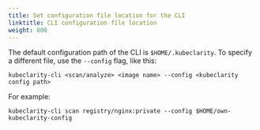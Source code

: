 ```yaml
---
title: Set configuration file location for the CLI
linktitle: CLI configuration file location
weight: 800
---
```


The default configuration path of the CLI is `$HOME/.kubeclarity`. To specify a different file, use the `--config` flag, like this:

```shell
kubeclarity-cli <scan/analyze> <image name> --config <kubeclarity config path>
```

For example:

```shell
kubeclarity-cli scan registry/nginx:private --config $HOME/own-kubeclarity-config
```
